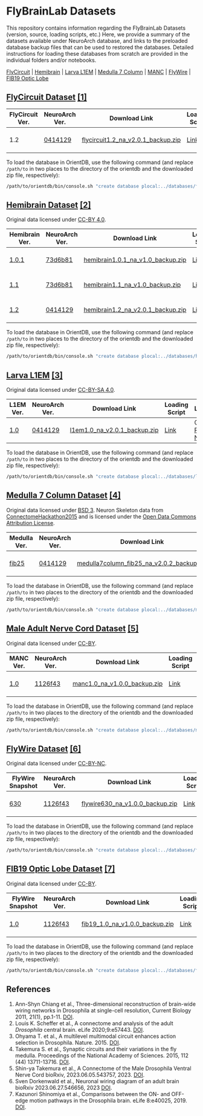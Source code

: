 # FlyBrainLab Datasets
This repository contains information regarding the FlyBrainLab Datasets (version, source, loading scripts, etc.)
Here, we provide a summary of the datasets available under NeuroArch database, and links to the preloaded database backup files that can be used to restored the databases.
Detailed instructions for loading these databases from scratch are provided in the individual folders and/or notebooks.

[FlyCircuit](#flycircuit) | [Hemibrain](#hemibrain) | [Larva L1EM](#larva-l1em) | [Medulla 7 Column](#medulla-7column) | [MANC](#MANC) | [FlyWire](#FlyWire) | [FIB19 Optic Lobe](FIB19)

## <a name="flycircuit"></a>[FlyCircuit Dataset](http://flycircuit.tw) [[1]](#ref-1)

|FlyCircuit Ver.| NeuroArch Ver.| Download Link |Loading Script|Last Update|NeuroNLP|
|-----------|---------| --------| -------|-----|------|
| 1.2 | [0414129](https://github.com/fruitflybrain/neuroarch/tree/041412911379a5d36ea0c9ca5cb1e7931c596ab5) | [flycircuit1.2_na_v2.0.1_backup.zip](https://drive.google.com/file/d/1_T-aAqGXh-spuFCWomnEzYnw6WyWUSjq/view?usp=sharing) | [Link](https://github.com/FlyBrainLab/datasets/blob/main/flycircuit/v1.2/FlyCircuit_to_NeuroArch.ipynb) | 06/17/2022 [Release Notes](https://github.com/FlyBrainLab/datasets/blob/main/flycircuit/v1.2/README.md) |[Link](https://neuronlp.fruitflybrain.org)|

To load the database in OrientDB, use the following command (and replace `/path/to` in two places to the directory of the orientdb and the downloaded zip file, respectively):

```bash
/path/to/orientdb/bin/console.sh "create database plocal:../databases/flycircuit admin admin; restore database /path/to/flycircuit1.2_na_v2.0.1_backup.zip"
```

## <a name="hemibrain"></a>[Hemibrain Dataset](https://www.janelia.org/project-team/flyem/hemibrain) [[2]](#ref-2)
Original data licensed under [CC-BY 4.0](https://creativecommons.org/licenses/by/4.0/).

|Hemibrain Ver.| NeuroArch Ver.| Download Link |Loading Script|Last Update|NeuroNLP|
|-----------|---------| --------| -------|------|-------|
| [1.0.1](https://storage.cloud.google.com/hemibrain-release/neuprint/hemibrain_v1.0.1_neo4j_inputs.zip) | [73d6b81](https://github.com/fruitflybrain/neuroarch/tree/73d6b81439b870d5b5c1de73df4f20283045b7fa) | [hemibrain1.0.1_na_v1.0_backup.zip](https://drive.google.com/file/d/1x6MQJB_4OaWJR6d6O3WFCSeJWG58FsPT/view?usp=sharing)| [Link](https://github.com/FlyBrainLab/datasets/blob/main/hemibrain/v1.0.1/Hemibrain_Neuprint_to_NeuroArch.ipynb) | 01/27/2021 [Release Notes](https://github.com/FlyBrainLab/datasets/blob/main/hemibrain/v1.0.1/README.md)| [Link](https://hemibrain101.neuronlp.fruitflybrain.org)|
| [1.1](https://storage.cloud.google.com/hemibrain-release/neuprint/hemibrain_v1.1_neo4j_inputs.zip) | [73d6b81](https://github.com/fruitflybrain/neuroarch/tree/73d6b81439b870d5b5c1de73df4f20283045b7fa) | [hemibrain1.1_na_v1.0_backup.zip](https://drive.google.com/file/d/1Y63UpypJ-eMgOdX3bcSRO4Ct3DqmH6-X/view?usp=sharing)| [Link](https://github.com/FlyBrainLab/datasets/blob/main/hemibrain/v1.1/Hemibrain_Neuprint_to_NeuroArch.ipynb) | 01/27/2021 [Release Notes](https://github.com/FlyBrainLab/datasets/blob/main/hemibrain/v1.1/README.md)| [Link](https://hemibrain.neuronlp.fruitflybrain.org)|
| [1.2](https://storage.cloud.google.com/hemibrain-release/neuprint/hemibrain_v1.2_neo4j_inputs.zip) | [0414129](https://github.com/fruitflybrain/neuroarch/tree/041412911379a5d36ea0c9ca5cb1e7931c596ab5) | [hemibrain1.2_na_v2.0.1_backup.zip](https://drive.google.com/file/d/1ytVmmLrYqKARw9-0tVGJvQzCIzCLUtaN/view?usp=sharing)| [Link](https://github.com/FlyBrainLab/datasets/blob/main/hemibrain/v1.2/Hemibrain_Neuprint_to_NeuroArch.ipynb) | 06/17/2022 [Release Notes](https://github.com/FlyBrainLab/datasets/blob/main/hemibrain/v1.2/README.md)| [Link](https://hemibrain12.neuronlp.fruitflybrain.org)|

To load the database in OrientDB, use the following command (and replace `/path/to` in two places to the directory of the orientdb and the downloaded zip file, respectively):

```bash
/path/to/orientdb/bin/console.sh "create database plocal:../databases/hemibrain admin admin; restore database /path/to/hemibrain1.2_na_v2.0.1_backup.zip"
```

## <a name="larva-l1em"></a>[Larva L1EM](https://l1em.catmaid.virtualflybrain.org/) [[3]](#ref-3)
Original data licensed under [CC-BY-SA 4.0](https://creativecommons.org/licenses/by-sa/4.0/legalcode).

|L1EM Ver.| NeuroArch Ver.| Download Link |Loading Script|Last Update|NeuroNLP|
|-----------|---------| --------| -------|------|--------|
| [1.0](https://l1em.catmaid.virtualflybrain.org/) | [0414129](https://github.com/fruitflybrain/neuroarch/tree/041412911379a5d36ea0c9ca5cb1e7931c596ab5) | [l1em1.0_na_v2.0.1_backup.zip](https://drive.google.com/file/d/1juF2aSp5g-c9S3U3RD9_ydSsDpHaHuLC/view?usp=sharing)| [Link](https://github.com/FlyBrainLab/datasets/blob/main/l1em/Load_Larva_L1EM.ipynb) | 06/17/2022 [Release Notes](https://github.com/FlyBrainLab/datasets/blob/main/l1em/README.md)| [Link](https://larva.neuronlp.fruitflybrain.org)|

To load the database in OrientDB, use the following command (and replace `/path/to` in two places to the directory of the orientdb and the downloaded zip file, respectively):

```bash
/path/to/orientdb/bin/console.sh "create database plocal:../databases/l1em admin admin; restore database /path/to/l1em1.0_na_v2.0.1_backup.zip"
```

## <a name="medulla-7column"></a>[Medulla 7 Column Dataset](https://www.janelia.org/project-team/flyem/research/previous-connectomes-analyzed/seven-column-connectome-fib-sem) [[4]](#ref-medulla)
Original data licensed under [BSD 3](https://github.com/connectome-neuprint/neuPrint/blob/master/LICENSE.txt). Neuron Skeleton data from [ConnectomeHackathon2015](https://github.com/janelia-flyem/ConnectomeHackathon2015) and is licensed under the [Open Data Commons Attribution License](http://opendatacommons.org/licenses/by/1.0/).

|Medulla Ver.| NeuroArch Ver.| Download Link |Loading Script|Last Update|NeuroNLP|
|-----------|---------| --------| -------|------|--------|
| [fib25](https://github.com/connectome-neuprint/neuPrint/blob/master/fib25_neo4j_inputs.zip/) | [0414129](https://github.com/fruitflybrain/neuroarch/tree/041412911379a5d36ea0c9ca5cb1e7931c596ab5) | [medulla7column_fib25_na_v2.0.2_backup.zip](https://drive.google.com/file/d/1yc929e0fRIcWER5fL1y_z707cNEbV-ti/view?usp=sharing)| [Link](https://github.com/FlyBrainLab/datasets/blob/main/medulla/Medulla7column_Neuprint_to_NeuroArch.ipynb) | 07/06/2022 [Release Notes](https://github.com/FlyBrainLab/datasets/blob/main/medulla/README.md)| [Link](https://medulla.neuronlp.fruitflybrain.org)|

To load the database in OrientDB, use the following command (and replace `/path/to` in two places to the directory of the orientdb and the downloaded zip file, respectively):

```bash
/path/to/orientdb/bin/console.sh "create database plocal:../databases/medulla admin admin; restore database /path/to/medulla7column_fib25_na_v2.0.2_backup.zip"
```

## <a name="MANC"></a>[Male Adult Nerve Cord Dataset](https://www.janelia.org/project-team/flyem/manc-connectome) [[5]](#ref-manc)
Original data licensed under [CC-BY](https://creativecommons.org/licenses/by/4.0/).

|MANC Ver.| NeuroArch Ver.| Download Link |Loading Script|Last Update|NeuroNLP|
|-----------|---------| --------| -------|------|--------|
| [1.0](https://storage.googleapis.com/flyem-manc-exports/v1.0/neuprint_manc_v1.0/neuprint_manc_v1.0_csv.tar.gz) | [1126f43](https://github.com/fruitflybrain/neuroarch/tree/1126f4382b4d1c14dbf0509947b4e9a2da9b2c45) | [manc1.0_na_v1.0.0_backup.zip](https://drive.google.com/file/d/15MgSmFMFl_vUtS32rVpb0E7HKpJAQe8v/view?usp=sharing)| [Link](https://github.com/FlyBrainLab/datasets/blob/main/manc/v1.0/MANC_Neuprint_to_NeuroArch.ipynb) | 08/16/2023 [Release Notes](https://github.com/FlyBrainLab/datasets/blob/main/manc/v1.0/README.md)| [Link](https://manc.neuronlp.fruitflybrain.org)|

To load the database in OrientDB, use the following command (and replace `/path/to` in two places to the directory of the orientdb and the downloaded zip file, respectively):

```bash
/path/to/orientdb/bin/console.sh "create database plocal:../databases/manc admin admin; restore database /path/to/manc1.0_na_v1.0.0_backup.zip"
```

## <a name="FlyWire"></a>[FlyWire Dataset](https://flywire.ai) [[6]](#ref-flywire)
Original data licensed under [CC-BY-NC](https://creativecommons.org/licenses/by-nc/4.0/).

|FlyWire Snapshot| NeuroArch Ver.| Download Link |Loading Script|Last Update|NeuroNLP|
|-----------|---------| --------| -------|------|--------|
| [630](https://codex.flywire.ai/api/download) | [1126f43](https://github.com/fruitflybrain/neuroarch/tree/1126f4382b4d1c14dbf0509947b4e9a2da9b2c45) | [flywire630_na_v1.0.0_backup.zip](https://drive.google.com/file/d/1S_6qRe7lBIC8vzZvsFAM59ScaMVwx7as/view?usp=sharing)| [Link](https://github.com/FlyBrainLab/datasets/blob/main/flywire/snapshot630/FlyWire_to_NeuroArch.ipynb) | 08/16/2023 [Release Notes](https://github.com/FlyBrainLab/datasets/blob/main/flywire/snapshot630/README.md)| [Link](https://flywire.neuronlp.fruitflybrain.org)|

To load the database in OrientDB, use the following command (and replace `/path/to` in two places to the directory of the orientdb and the downloaded zip file, respectively):

```bash
/path/to/orientdb/bin/console.sh "create database plocal:../databases/flywire admin admin; restore database /path/to/flywire630_na_v1.0.0_backup.zip"
```

## <a name="FIB19"></a>[FIB19 Optic Lobe Dataset](https://neuprint.janelia.org/?dataset=fib19) [[7]](#ref-fib19)
Original data licensed under [CC-BY](https://creativecommons.org/licenses/by/4.0/).

|FlyWire Snapshot| NeuroArch Ver.| Download Link |Loading Script|Last Update|NeuroNLP|
|-----------|---------| --------| -------|------|--------|
| [1.0](https://neuprint.janelia.org/?dataset=fib19%3Av1.0&qt=findneurons) | [1126f43](https://github.com/fruitflybrain/neuroarch/tree/1126f4382b4d1c14dbf0509947b4e9a2da9b2c45) | [fib19_1.0_na_v1.0.0_backup.zip](https://drive.google.com/file/d/11TJlrASgf6HlhLNrnoAZ8trd8cbcToOM/view?usp=sharing)| [Link](https://github.com/FlyBrainLab/datasets/blob/main/fib19/v1.0/FIB19_to_NeuroArch.ipynb) | 08/16/2023 [Release Notes](https://github.com/FlyBrainLab/datasets/blob/main/fib19/v1.0/README.md)| [Link](https://opticlobe.neuronlp.fruitflybrain.org)|

To load the database in OrientDB, use the following command (and replace `/path/to` in two places to the directory of the orientdb and the downloaded zip file, respectively):

```bash
/path/to/orientdb/bin/console.sh "create database plocal:../databases/fib19 admin admin; restore database /path/to/fib19_1.0_na_v1.0.0_backup.zip"
```



## References

1. <a name="ref-1"></a> Ann-Shyn Chiang et al., Three-dimensional reconstruction of brain-wide wiring networks in Drosophila at single-cell resolution, Current Biology 2011, 21(1), pp.1-11. [DOI](https://doi.org/10.1016/j.cub.2010.11.056).
2. <a name="ref-2"></a> Louis K. Scheffer et al., A connectome and analysis of the adult *Drosophila* central brain. eLife 2020;9:e57443. [DOI](https://doi.org/10.7554/eLife.57443).
3. <a name="ref-3"></a> Ohyama T. et al., A multilevel multimodal circuit enhances action selection in Drosophila. Nature. 2015. [DOI](https://doi.org/10.1038/nature14297).
4. <a name="ref-medulla"></a> Takemura S. et al., Synaptic circuits and their variations in the fly medulla. Proceedings of the National Academy of Sciences. 2015, 112 (44) 13711-13716. [DOI](https://doi.org/10.1073/pnas.1509820112).
5. <a name="ref-manc"></a> Shin-ya Takemura et al., A Connectome of the Male Drosophila Ventral Nerve Cord
bioRxiv, 2023.06.05.543757, 2023. [DOI](https://doi.org/10.1101/2023.06.05.543757).
6. <a name="ref-flywire"></a> Sven Dorkenwald et al., Neuronal wiring diagram of an adult brain
bioRxiv 2023.06.27.546656, 2023 [DOI](https://doi.org/10.1101/2023.06.27.546656).
7. <a name="ref-fib19"></a> Kazunori Shinomiya et al., Comparisons between the ON- and OFF-edge motion pathways in the Drosophila brain. eLife 8:e40025, 2019. [DOI](https://doi.org/10.7554/eLife.40025).

